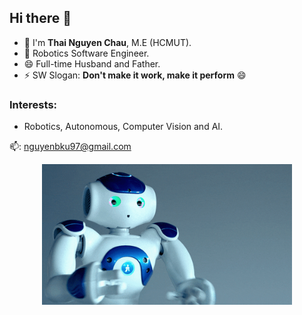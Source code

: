 ## Hi there 👋
- :man: I'm **Thai Nguyen Chau**, M.E (HCMUT).  
- 🔭 Robotics Software Engineer.  
- 😄 Full-time Husband and Father.  
- ⚡ SW Slogan: **Don't make it work, make it perform** 😄
### Interests:
- Robotics, Autonomous, Computer Vision and AI.   

📫:  nguyenbku97@gmail.com
<p align="center">
  <img src="https://raw.githubusercontent.com/NU-iz-da-fam/NU-iz-da-fam/master/robot.gif" width="400" >
</p>

